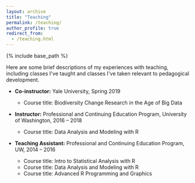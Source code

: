 ```yaml
---
layout: archive
title: "Teaching"
permalink: /teaching/
author_profile: true
redirect_from: 
  - /teaching.html
---
```


{% include base_path %}

Here are some brief descriptions of my experiences with teaching, including classes I've taught and classes I've taken relevant to pedagogical development.



* **Co-instructor:** Yale University, Spring 2019
  * Course title: Biodiversity Change Research in the Age of Big Data

* **Instructor:** Professional and Continuing Education Program, University of Washington, 2016 – 2018
  * Course title: Data Analysis and Modeling with R

* **Teaching Assistant:** Professional and Continuing Education Program, UW, 2014 – 2016  
  * Course title: Intro to Statistical Analysis with R
  * Course title: Data Analysis and Modeling with R
  * Course title: Advanced R Programming and Graphics
